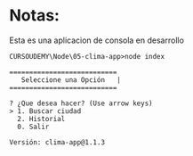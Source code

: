 # Notas: 
Esta es una aplicacion de consola en desarrollo

```
CURSOUDEMY\Node\05-clima-app>node index

===========================
   Seleccione una Opción   |
===========================

? ¿Que desea hacer? (Use arrow keys)
> 1. Buscar ciudad
  2. Historial
  0. Salir

Versión: clima-app@1.1.3

```